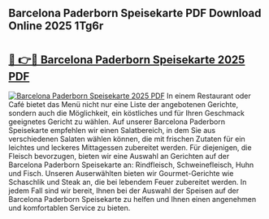 ## Barcelona Paderborn Speisekarte PDF Download Online 2025 1Tg6r

# <h2><a href="http://gc70ll.nevu.top/?p=Barcelona+Paderborn+Speisekarte">🔗 👉🔴 Barcelona Paderborn Speisekarte 2025 PDF</a></h2>

[![Barcelona Paderborn Speisekarte 2025 PDF](https://i.imgur.com/dBaPXMq.png)](http://gc70ll.nevu.top/?p=Barcelona+Paderborn+Speisekarte)
In einem Restaurant oder Café bietet das Menü nicht nur eine Liste der angebotenen Gerichte, sondern auch die Möglichkeit, ein köstliches und für Ihren Geschmack geeignetes Gericht zu wählen. Auf unserer Barcelona Paderborn Speisekarte empfehlen wir einen Salatbereich, in dem Sie aus verschiedenen Salaten wählen können, die mit frischen Zutaten für ein leichtes und leckeres Mittagessen zubereitet werden. Für diejenigen, die Fleisch bevorzugen, bieten wir eine Auswahl an Gerichten auf der Barcelona Paderborn Speisekarte an: Rindfleisch, Schweinefleisch, Huhn und Fisch. Unseren Auserwählten bieten wir Gourmet-Gerichte wie Schaschlik und Steak an, die bei lebendem Feuer zubereitet werden. In jedem Fall sind wir bereit, Ihnen bei der Auswahl der Speisen auf der Barcelona Paderborn Speisekarte zu helfen und Ihnen einen angenehmen und komfortablen Service zu bieten.
